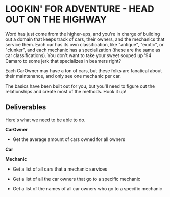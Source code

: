 # LOOKIN' FOR ADVENTURE - HEAD OUT ON THE HIGHWAY

Word has just come from the higher-ups, and you're in charge of building out a domain that keeps track of cars, their owners, and the mechanics that service them.  Each car has its own classification, like "antique", "exotic", or "clunker", and each mechanic has a specialization (these are the same as car classifications).  You don't want to take your sweet souped up '94 Camaro to some jerk that specializes in beamers right?

Each CarOwner may have a ton of cars, but these folks are fanatical about their maintenance, and only see one mechanic per car.

The basics have been built out for you, but you'll need to figure out the relationships and create most of the methods.  Hook it up!

## Deliverables

Here's what we need to be able to do.

**CarOwner**

  <!-- - Get a list of all owners -->

  <!-- - Get a list of all the cars that a specific owner has

  - Get a list of all the mechanics that a specific owner goes to -->

  - Get the average amount of cars owned for all owners

**Car**

  <!-- - Get a list of all cars -->

  <!-- - Get a list of all car classifications

  - Get a list of mechanics that have an expertise that matches the car classification -->

**Mechanic**

  <!-- - Get a list of all mechanics -->

  - Get a list of all cars that a mechanic services

  - Get a list of all the car owners that go to a specific mechanic

  - Get a list of the names of all car owners who
  go to a specific mechanic
